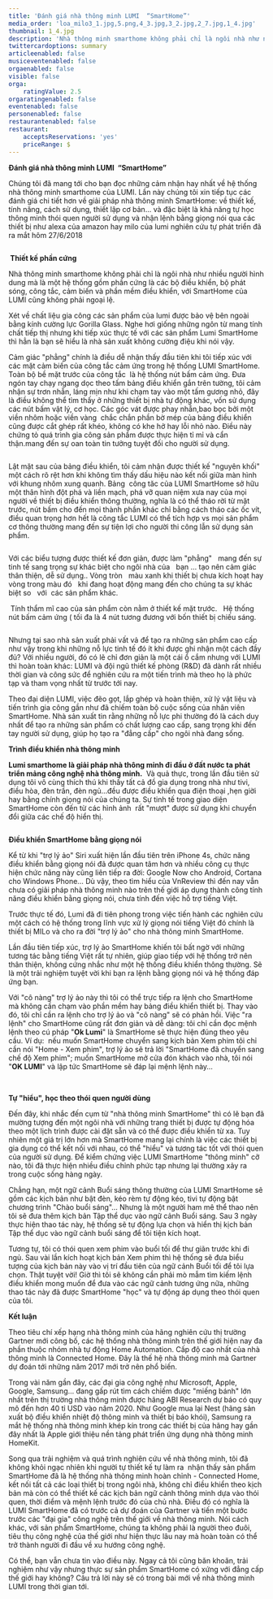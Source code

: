 ```yaml
---
title: 'Đánh giá nhà thông minh LUMI  “SmartHome”'
media_order: 'loa_milo3_1.jpg,5.png,4_3.jpg,3_2.jpg,2_7.jpg,1_4.jpg'
thumbnail: 1_4.jpg
description: 'Nhà thông minh smarthome không phải chỉ là ngôi nhà như nhiều người hình dung mà là một hệ thống gồm phần cứng là các bộ điều khiển, bộ phát sóng, công tắc, cảm biến và phần mềm điều khiển, với SmartHome của LUMI cũng không phải ngoại lệ.'
twittercardoptions: summary
articleenabled: false
musiceventenabled: false
orgaenabled: false
visible: false
orga:
    ratingValue: 2.5
orgaratingenabled: false
eventenabled: false
personenabled: false
restaurantenabled: false
restaurant:
    acceptsReservations: 'yes'
    priceRange: $
---
```


<p><strong>Đ&aacute;nh gi&aacute; nh&agrave; th&ocirc;ng minh LUMI &nbsp;&ldquo;SmartHome&rdquo;</strong></p>
<p>Ch&uacute;ng t&ocirc;i đ&atilde; mang tới cho bạn đọc những cảm nhận hay nhất về hệ thống nh&agrave; th&ocirc;ng minh&nbsp;smarthome của LUMI. Lần n&agrave;y ch&uacute;ng t&ocirc;i xin tiếp tục c&aacute;c đ&aacute;nh gi&aacute; chi tiết hơn về giải ph&aacute;p nh&agrave; th&ocirc;ng minh SmartHome: về thiết kế, t&iacute;nh năng, c&aacute;ch sử dụng, thiết lập cơ bản... v&agrave; đặc biệt l&agrave; khả năng tự học th&ocirc;ng minh th&oacute;i quen người sử dụng v&agrave; nhận lệnh bằng giọng n&oacute;i qua c&aacute;c thiết bị như alexa của amazon hay milo của lumi nghi&ecirc;n cứu tự ph&aacute;t triển đ&atilde; ra mắt h&ocirc;m 27/6/2018</p>
<p><img style="display: block; margin-left: auto; margin-right: auto;" src="/newv1/tu-van-giai-phap/danh-gia-nha-thong-minh-lumi-smarthome/1_4.jpg" alt="" /></p>
<p><strong>&nbsp;Thiết kế ph&acirc;̀n cứng</strong></p>
<p>Nh&agrave; th&ocirc;ng minh smarthome kh&ocirc;ng phải chỉ l&agrave; ng&ocirc;i nh&agrave; như nhiều người h&igrave;nh dung m&agrave; l&agrave; một hệ thống gồm phần cứng l&agrave; c&aacute;c bộ điều khiển, bộ ph&aacute;t s&oacute;ng, c&ocirc;ng tắc, cảm biến v&agrave; phần mềm điều khiển, với SmartHome của LUMI cũng kh&ocirc;ng phải ngoại lệ.</p>
<p>X&eacute;t về chất liệu gia c&ocirc;ng c&aacute;c sản phẩm của lumi được bảo vệ b&ecirc;n ngo&agrave;i bằng k&iacute;nh cường lực Gorilla Glass. Nghe hơi giống những ng&ocirc;n từ mang t&iacute;nh chất tiếp thị nhưng khi tiếp x&uacute;c thực tế với c&aacute;c sản phẩm Lumi SmartHome th&igrave; hẳn l&agrave; bạn sẽ hiểu l&agrave; nh&agrave; sản xuất kh&ocirc;ng cường điệu khi n&oacute;i vậy.</p>
<p>Cảm gi&aacute;c "phẳng" ch&iacute;nh l&agrave; điều dễ nhận thấy đầu ti&ecirc;n khi t&ocirc;i tiếp x&uacute;c với c&aacute;c mặt cảm biến của c&ocirc;ng tắc cảm ứng trong hệ thống LUMI SmartHome. To&agrave;n bộ bề mặt trước của c&ocirc;ng tắc &nbsp;l&agrave; hệ thống n&uacute;t bấm cảm ứng. Đưa ng&oacute;n tay chạy ngang dọc theo tấm bảng điều khiển gắn tr&ecirc;n tường, t&ocirc;i cảm nhận sự trơn nhẵn, l&aacute;ng mịn như khi chạm tay v&agrave;o một tấm gương nhỏ, đ&acirc;y l&agrave; điều kh&ocirc;ng thể t&igrave;m thấy ở những thiết bị nh&agrave; tự động kh&aacute;c, vốn sử dụng c&aacute;c n&uacute;t bấm vật l&yacute;, cơ học. C&aacute;c g&oacute;c v&aacute;t được phay nhẵn,bao bọc bởi một viền nh&ocirc;m hoặc viền v&agrave;ng &nbsp;chắc chắn phần bờ m&eacute;p của bảng điều khiển cũng được cắt gh&eacute;p rất kh&eacute;o, kh&ocirc;ng c&oacute; khe hở hay lỗi nhỏ n&agrave;o. Điều n&agrave;y chứng tỏ qu&aacute; tr&igrave;nh gia c&ocirc;ng sản phẩm được thực hiện tỉ mỉ v&agrave; cẩn thận.mang đến sự oan to&agrave;n tin tưởng tuyệt đối cho người sử dụng.</p>
<p><img style="display: block; margin-left: auto; margin-right: auto;" src="/newv1/tu-van-giai-phap/danh-gia-nha-thong-minh-lumi-smarthome/2_7.jpg" alt="" /></p>
<p>Lật mặt sau của bảng điều khiển, t&ocirc;i cảm nhận được thiết kế "nguy&ecirc;n khối" một c&aacute;ch r&otilde; rệt hơn khi kh&ocirc;ng t&igrave;m thấy dấu hiệu n&agrave;o kết nối giữa m&agrave;n h&igrave;nh với khung nh&ocirc;m xung quanh. Bảng&nbsp; c&ocirc;ng tăc của LUMI SmartHome sở hữu một th&acirc;n h&igrave;nh đột ph&aacute; v&agrave; liền mạch, ph&aacute; vỡ quan niệm xưa nay của mọi người về thiết bị điều khiển th&ocirc;ng thường, nghĩa l&agrave; c&oacute; thể th&aacute;o rời từ mặt trước, n&uacute;t bấm cho đến mọi th&agrave;nh phần kh&aacute;c chỉ bằng c&aacute;ch th&aacute;o c&aacute;c ốc v&iacute;t, điều quan trọng hơn hết l&agrave; c&ocirc;ng tắc LUMI c&oacute; thể t&iacute;ch hợp vs mọi sản phẩm cơ th&ocirc;ng thường mang đến sự tiện lợi cho người thi c&ocirc;ng lẫn sử dụng sản phẩm.</p>
<p style="padding-left: 30px;"><img style="display: block; margin-left: auto; margin-right: auto;" src="/newv1/tu-van-giai-phap/danh-gia-nha-thong-minh-lumi-smarthome/3_2.jpg" alt="" /></p>
<p>Với c&aacute;c biểu tượng được thiết kế đơn giản, được l&agrave;m "phẳng"&nbsp; &nbsp;mang đến sự tinh tế sang trọng sự kh&aacute;c biệt cho ng&ocirc;i nh&agrave; của&nbsp; &nbsp;bạn &hellip; tạo n&ecirc;n cảm gi&aacute;c th&acirc;n thiện, dễ sử dụng.. V&ograve;ng tr&ograve;n&nbsp; &nbsp;m&agrave;u xanh khi thiết bị chưa k&iacute;ch hoạt hay v&ograve;ng trong m&agrave;u đ&oacute;&nbsp; &nbsp;khi đang hoạt động mang đến cho ch&uacute;ng ta sự kh&aacute;c biệt so&nbsp; &nbsp;với&nbsp; c&aacute;c sản phẩm kh&aacute;c.</p>
<p>&nbsp;T&iacute;nh thẩm mĩ cao của sản phẩm c&ograve;n nằm ở thiết kế mặt trước.&nbsp; &nbsp;Hệ thống n&uacute;t bấm cảm ứng ( tối đa l&agrave; 4 n&uacute;t tương đương với bốn thiết bị chiếu s&aacute;ng.</p>
<p><img style="display: block; margin-left: auto; margin-right: auto;" src="/newv1/tu-van-giai-phap/danh-gia-nha-thong-minh-lumi-smarthome/4_3.jpg" alt="" /></p>
<p>Nhưng tại sao nhà sản xu&acirc;́t phải vất vả đ&ecirc;̉ tạo ra những sản ph&acirc;̉m cao c&acirc;́p như v&acirc;̣y trong khi những nỗ lực tinh tế đ&oacute; &iacute;t khi được ghi nhận một c&aacute;ch đầy đủ? Với nhi&ecirc;̀u người, đ&oacute; có lẽ chỉ đơn giản l&agrave; một c&aacute;i ổ cắm nhưng với LUMI thì hoàn toàn khác: LUMI v&agrave; đội ngũ thiết kế ph&ograve;ng (R&amp;D) đ&atilde; d&agrave;nh r&acirc;́t nhi&ecirc;̀u thời gian và c&ocirc;ng sức để nghi&ecirc;n cứu ra một tiến tr&igrave;nh m&agrave; theo họ l&agrave; phức tạp v&agrave; tham vọng nhất từ trước tới nay.</p>
<p>Theo đại di&ecirc;̣n LUMI, việc đẽo gọt, lắp gh&eacute;p v&agrave; ho&agrave;n thiện, xử l&yacute; vật liệu v&agrave; tiến tr&igrave;nh gia c&ocirc;ng gần như đã chi&ecirc;́m to&agrave;n bộ cuộc sống của nh&acirc;n vi&ecirc;n SmartHome. Nhà sản xu&acirc;́t tin rằng những nỗ lực phi thường đ&oacute; l&agrave; c&aacute;ch duy nhất để tạo ra những sản ph&acirc;̉m có ch&acirc;́t lượng cao c&acirc;́p, sang trọng khi đ&ecirc;́n tay người sử dụng, giúp họ tạo ra "đẳng c&acirc;́p" cho ng&ocirc;i nhà đang s&ocirc;́ng.</p>
<p><strong>Trình đi&ecirc;̀u khi&ecirc;̉n nhà th&ocirc;ng minh</strong></p>
<p><strong>Lumi smarthome l&agrave;</strong><strong>&nbsp;giải ph&aacute;p nh&agrave; th&ocirc;ng minh đi đầu ở đất nước ta ph&aacute;t triển mảng c&ocirc;ng nghệ nh&agrave; th&ocirc;ng minh.</strong>&nbsp;&nbsp;V&agrave; quả thực, trong lần đầu ti&ecirc;n sử dụng t&ocirc;i v&ocirc; c&ugrave;ng th&iacute;ch th&uacute; khi thấy t&acirc;́t cả đ&ocirc;̀ gia dụng trong nhà như tivi, đi&ecirc;̀u hòa, đèn tr&acirc;̀n, đèn ngủ&hellip;đều được điều khiển qua điện thoại ,hẹn giời hay bằng ch&iacute;nh giọng n&oacute;i của ch&uacute;ng ta.&nbsp;Sự tinh tế trong giao di&ecirc;̣n SmartHome còn đ&ecirc;́n từ các h&igrave;nh ảnh&nbsp; rất "mượt" được sử dụng khi chuyển đổi giữa c&aacute;c chế độ hiển thị.</p>
<p><img style="display: block; margin-left: auto; margin-right: auto;" src="/newv1/tu-van-giai-phap/danh-gia-nha-thong-minh-lumi-smarthome/5.png" alt="" /></p>
<p><strong>Điều khiển SmartHome bằng giọng n&oacute;i</strong></p>
<p>Kể từ khi "trợ l&yacute; ảo" Siri xuất hiện lần đầu ti&ecirc;n tr&ecirc;n iPhone 4s, chức năng điều khiển bằng giọng n&oacute;i đ&atilde; được quan t&acirc;m hơn v&agrave; nhiều c&ocirc;ng cụ thực hiện chức năng n&agrave;y cũng li&ecirc;n tiếp ra đời: Google Now cho Android, Cortana cho Windows Phone&hellip; D&ugrave; vậy, theo t&igrave;m hiểu của VnReview th&igrave; đến nay vẫn chưa c&oacute; giải ph&aacute;p nh&agrave; th&ocirc;ng minh n&agrave;o tr&ecirc;n thế giới &aacute;p dụng th&agrave;nh c&ocirc;ng t&iacute;nh năng điều khiển bằng giọng n&oacute;i, chưa t&iacute;nh đến việc hỗ trợ tiếng Việt.</p>
<p>Trước thực tế đ&oacute;, Lumi đ&atilde; đi ti&ecirc;n phong trong việc tiến h&agrave;nh c&aacute;c nghi&ecirc;n cứu một c&aacute;ch c&oacute; hệ thống trong lĩnh vực xử l&yacute; giọng n&oacute;i tiếng Việt đ&oacute; ch&iacute;nh l&agrave; thiết bị MILo v&agrave; cho ra đời "trợ l&yacute; ảo" cho nh&agrave; th&ocirc;ng minh SmartHome.</p>
<p>Lần đầu ti&ecirc;n tiếp x&uacute;c, trợ l&yacute; ảo SmartHome khiến t&ocirc;i bất ngờ với những tương t&aacute;c bằng tiếng Việt rất tự nhi&ecirc;n, gi&uacute;p giao tiếp với hệ thống trở n&ecirc;n th&acirc;n thiện, kh&ocirc;ng cứng nhắc như một hệ thống điều khiển th&ocirc;ng thường. Sẽ l&agrave; một trải nghiệm tuyệt vời khi bạn ra lệnh bằng giọng n&oacute;i v&agrave; hệ thống đ&aacute;p ứng bạn.</p>
<p>Với "c&ocirc; n&agrave;ng" trợ l&yacute; ảo n&agrave;y th&igrave; t&ocirc;i c&oacute; thể trực tiếp ra lệnh cho SmartHome m&agrave; kh&ocirc;ng cần chạm v&agrave;o phần mềm hay bảng điều khiển thiết bị. Thay v&agrave;o đ&oacute;, t&ocirc;i chỉ cần ra lệnh cho trợ l&yacute; ảo v&agrave; "c&ocirc; n&agrave;ng" sẽ c&oacute; phản hồi. Việc "ra lệnh" cho SmartHome cũng rất đơn giản v&agrave; dễ d&agrave;ng: t&ocirc;i chỉ cần đọc mệnh lệnh theo c&uacute; ph&aacute;p "<strong>Ok Lumi</strong>" l&agrave; SmartHome sẽ thực hiện đ&uacute;ng theo y&ecirc;u cầu. V&iacute; dụ: &nbsp;nếu muốn SmartHome chuyển sang kịch bản Xem phim t&ocirc;i chỉ cần n&oacute;i "Home - Xem phim", trợ l&yacute; ảo sẽ trả lời "SmartHome đ&atilde; chuyển sang chế độ Xem phim"; muốn SmartHome mở cửa đ&oacute;n kh&aacute;ch v&agrave;o nh&agrave;, t&ocirc;i n&oacute;i "<strong>OK LUMI</strong>" v&agrave; lập tức SmartHome sẽ đ&aacute;p lại mệnh lệnh n&agrave;y&hellip;</p>
<p>&nbsp;</p>
<p><strong>Tự "hiểu", học theo th&oacute;i quen người d&ugrave;ng</strong></p>
<p>Đến đ&acirc;y, khi nhắc đến cụm từ "nh&agrave; th&ocirc;ng minh SmartHome" th&igrave; c&oacute; lẽ bạn đ&atilde; mường tượng đến một ng&ocirc;i nh&agrave; với những trang thiết bị được tự động h&oacute;a theo một lịch tr&igrave;nh được c&agrave;i đặt sẵn v&agrave; c&oacute; thể được điều khiển từ xa. Tuy nhi&ecirc;n một gi&aacute; trị lớn hơn m&agrave; SmartHome mang lại ch&iacute;nh l&agrave; việc c&aacute;c thiết bị gia dụng c&oacute; thể kết nối với nhau, c&oacute; thể "hiểu" v&agrave; tương t&aacute;c tốt với th&oacute;i quen của người sử dụng. Để kiểm chứng việc LUMI SmartHome "th&ocirc;ng minh" cỡ n&agrave;o, t&ocirc;i đ&atilde; thực hiện nhiều điều chỉnh phức tạp nhưng lại thường xảy ra trong cuộc sống h&agrave;ng ng&agrave;y.</p>
<p>Chẳng hạn, một ngữ cảnh Buổi s&aacute;ng th&ocirc;ng thường của LUMI SmartHome sẽ gồm c&aacute;c kịch bản như bật đ&egrave;n, k&eacute;o r&egrave;m tự động k&eacute;o, tivi tự động bật chương tr&igrave;nh "Ch&agrave;o buổi s&aacute;ng"... Nhưng l&agrave; một người ham m&ecirc; thể thao n&ecirc;n t&ocirc;i sẽ đưa th&ecirc;m kịch bản Tập thể dục v&agrave;o ngữ cảnh Buổi s&aacute;ng. Sau 3 ng&agrave;y thực hiện thao t&aacute;c n&agrave;y, hệ thống sẽ tự động lựa chọn v&agrave; hiển thị kịch bản Tập thể dục v&agrave;o ngữ cảnh buổi s&aacute;ng để t&ocirc;i tiện k&iacute;ch hoạt.</p>
<p>Tương tự, t&ocirc;i c&oacute; th&oacute;i quen xem phim v&agrave;o buổi tối để thư gi&atilde;n trước khi đi ngủ. Sau v&agrave;i lần k&iacute;ch hoạt kịch bản Xem phim th&igrave; hệ thống sẽ đưa biểu tượng của kịch bản n&agrave;y v&agrave;o vị tr&iacute; đầu ti&ecirc;n của ngữ cảnh Buổi tối để t&ocirc;i lựa chọn. Thật tuyệt vời! Giờ th&igrave; t&ocirc;i sẽ kh&ocirc;ng cần phải m&ograve; mẫm t&igrave;m kiếm lệnh điều khiển mong muốn để đưa v&agrave;o c&aacute;c ngữ cảnh tương ứng nữa, những thao t&aacute;c n&agrave;y đ&atilde; được SmartHome "học" v&agrave; tự động &aacute;p dụng theo th&oacute;i quen của t&ocirc;i.</p>
<p><strong>Kết luận</strong></p>
<p>Theo ti&ecirc;u ch&iacute; xếp hạng nh&agrave; th&ocirc;ng minh của h&atilde;ng nghi&ecirc;n cứu thị trường Gartner mới c&ocirc;ng bố, c&aacute;c hệ thống nh&agrave; th&ocirc;ng minh tr&ecirc;n thế giới hiện nay đa phần thuộc nh&oacute;m nh&agrave; tự động Home Automation. Cấp độ cao nhất của nh&agrave; th&ocirc;ng minh l&agrave; Connected Home. Đ&acirc;y l&agrave; thế hệ nh&agrave; th&ocirc;ng minh m&agrave; Gartner dự đo&aacute;n tới những năm 2017 mới trở n&ecirc;n phổ biến.</p>
<p>Trong v&agrave;i năm gần đ&acirc;y, c&aacute;c đại gia c&ocirc;ng nghệ như Microsoft, Apple, Google, Samsung... đang gấp r&uacute;t t&igrave;m c&aacute;ch chiếm được "miếng b&aacute;nh" lớn nhất tr&ecirc;n thị trường nh&agrave; th&ocirc;ng minh được h&atilde;ng ABI Research dự b&aacute;o c&oacute; quy m&ocirc; đến hơn 40 tỉ USD v&agrave;o năm 2020. Như Google mua lại Nest (h&atilde;ng sản xuất bộ điều khiển nhiệt độ th&ocirc;ng minh v&agrave; thiết bị b&aacute;o kh&oacute;i), Samsung ra mắt hệ thống nh&agrave; th&ocirc;ng minh kh&eacute;p k&iacute;n trong c&aacute;c thiết bị của h&atilde;ng hay gần đ&acirc;y nhất l&agrave; Apple giới thiệu nền tảng ph&aacute;t triển ứng dụng nh&agrave; th&ocirc;ng minh HomeKit. &nbsp;</p>
<p>Song qua trải nghiệm v&agrave; qu&aacute; tr&igrave;nh nghi&ecirc;n cứu về nh&agrave; th&ocirc;ng minh, t&ocirc;i đ&atilde; kh&ocirc;ng khỏi ngạc nhi&ecirc;n khi người tự thiết kế tự l&agrave;m ra &nbsp;nhận thấy sản phẩm SmartHome đ&atilde; l&agrave; hệ thống nh&agrave; th&ocirc;ng minh ho&agrave;n chỉnh - Connected Home, kết nối tất cả c&aacute;c loại thiết bị trong ng&ocirc;i nh&agrave;, kh&ocirc;ng chỉ điều khiển theo kịch bản m&agrave; c&ograve;n c&oacute; thể thiết kế c&aacute;c kịch bản ngữ cảnh th&ocirc;ng minh dựa v&agrave;o th&oacute;i quen, thời điểm v&agrave; mệnh lệnh trước đ&oacute; của chủ nh&agrave;. Điều đ&oacute; c&oacute; nghĩa l&agrave; LUMI SmartHome đ&atilde; c&oacute; trước cả dự đo&aacute;n của Gartner v&agrave; tiến một bước trước c&aacute;c "đại gia" c&ocirc;ng nghệ tr&ecirc;n thế giới về nh&agrave; th&ocirc;ng minh. N&oacute;i c&aacute;ch kh&aacute;c, với sản phẩm SmartHome, ch&uacute;ng ta kh&ocirc;ng phải l&agrave; người theo đu&ocirc;i, ti&ecirc;u thụ c&ocirc;ng nghệ của thế giới như hiện thực l&acirc;u nay m&agrave; ho&agrave;n to&agrave;n c&oacute; thể trở th&agrave;nh người đi đầu về xu hướng c&ocirc;ng nghệ.</p>
<p>C&oacute; thể, bạn vẫn chưa tin v&agrave;o điều n&agrave;y. Ngay cả t&ocirc;i cũng băn khoăn, trải nghiệm như vậy nhưng thực sự sản phẩm SmartHome c&oacute; xứng với đẳng cấp thế giới hay kh&ocirc;ng? C&acirc;u trả lời n&agrave;y sẽ c&oacute; trong b&agrave;i mới về nh&agrave; th&ocirc;ng minh LUMI trong thời gian tới.</p>
<p>&nbsp;</p>